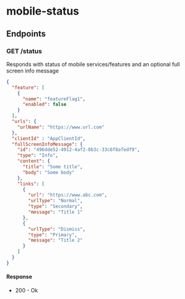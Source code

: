 # mobile-status

## Endpoints

### GET /status

Responds with status of mobile services/features and an optional full screen info message

```json
{
  "feature": [
    {
      "name": "featureFlag1",
      "enabled": false
    }
  ],
  "urls": {
    "urlName": "https://www.url.com"
  },
  "clientId" : "AppClientId",
  "fullScreenInfoMessage": {
    "id": "496dde52-4912-4af2-8b3c-33c6f8afedf9",
    "type": "Info",
    "content": {
      "title": "Some title",
      "body": "Some body"
    },
    "links": [
      {
        "url": "https://www.abc.com",
        "urlType": "Normal",
        "type": "Secondary",
        "message": "Title 1"
      },
      {
        "urlType": "Dismiss",
        "type": "Primary",
        "message": "Title 2"
      }
    ]
  }
}
```

#### Response

- 200 - Ok